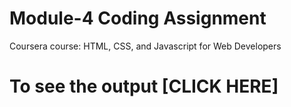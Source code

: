 # Module-4 Coding Assignment

Coursera course: HTML, CSS, and Javascript for Web Developers

# To see the output [CLICK HERE]